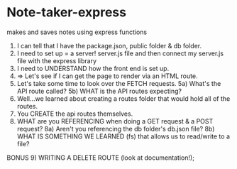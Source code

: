 # Note-taker-express
makes and saves notes using express functions


1. I can tell that I have the package.json, public folder & db folder.
2. I need to set up = a server! server.js file and then connect my server.js file with the express library
3. I need to UNDERSTAND how the front end is set up.
4. => Let's see if I can get the page to render via an HTML route.
5. Let's take some time to look over the FETCH requests.
   5a) What's the API route called?
   5b) WHAT is the API routes expecting?
6. Well...we learned about creating a routes folder that would hold all of the routes.
7. You CREATE the api routes themselves.
8. WHAT are you REFERENCING when doing a GET request & a POST request?
   8a) Aren't you referencing the db folder's db.json file?
   8b) WHAT IS SOMETHING WE LEARNED (fs) that allows us to read/write to a file?

BONUS 9) WRITING A DELETE ROUTE (look at documentation!);